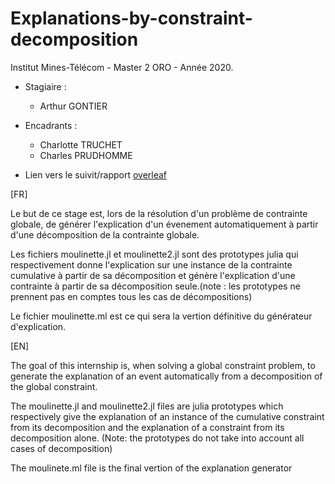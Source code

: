 # Explanations-by-constraint-decomposition
Institut Mines-Télécom - Master 2 ORO - Année 2020.
 * Stagiaire : 
    - Arthur GONTIER
 * Encadrants :
    - Charlotte TRUCHET
    - Charles PRUDHOMME
    
* Lien vers le suivit/rapport [overleaf](https://fr.overleaf.com/4384554372hfpvtcwvvvtc)  

[FR]

Le but de ce stage est, lors de la résolution d'un problème de contrainte globale, 
de générer l'explication d'un évenement automatiquement à partir d'une décomposition de la contrainte globale.

Les fichiers moulinette.jl et moulinette2.jl sont des prototypes julia qui respectivement donne l'explication sur une instance de la contrainte cumulative à partir de sa décomposition et génère l'explication d'une contrainte à partir de sa décomposition seule.(note : les prototypes ne prennent pas en comptes tous les cas de décompositions)

Le fichier moulinette.ml est ce qui sera la vertion définitive du générateur d'explication.

[EN]

The goal of this internship is, when solving a global constraint problem,
to generate the explanation of an event automatically from a decomposition of the global constraint.

The moulinette.jl and moulinette2.jl files are julia prototypes which respectively give the explanation of an instance of the cumulative constraint from its decomposition and the explanation of a constraint from its decomposition alone. (Note: the prototypes do not take into account all cases of decomposition)

The moulinete.ml file is the final vertion of the explanation generator
